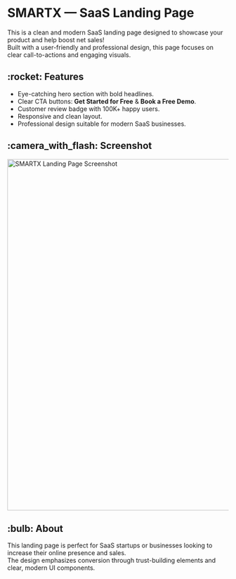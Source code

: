 <h1>SMARTX — SaaS Landing Page</h1>

<p>This is a clean and modern SaaS landing page designed to showcase your product and help boost net sales!<br>
Built with a user-friendly and professional design, this page focuses on clear call-to-actions and engaging visuals.</p>

<h2>:rocket: Features</h2>
<ul>
  <li>Eye-catching hero section with bold headlines.</li>
  <li>Clear CTA buttons: <strong>Get Started for Free</strong> & <strong>Book a Free Demo</strong>.</li>
  <li>Customer review badge with 100K+ happy users.</li>
  <li>Responsive and clean layout.</li>
  <li>Professional design suitable for modern SaaS businesses.</li>
</ul>

<h2>:camera_with_flash: Screenshot</h2>
<p>
  <img src="./image.png" alt="SMARTX Landing Page Screenshot" width="800">
</p>

<h2>:bulb: About</h2>
<p>
This landing page is perfect for SaaS startups or businesses looking to increase their online presence and sales.<br>
The design emphasizes conversion through trust-building elements and clear, modern UI components.
</p>
